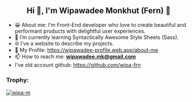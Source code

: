 <h2 align="center">Hi 👋, I'm Wipawadee Monkhut (Fern) 🌿 </h2>

- 😀 About me: I'm Front-End developer who love to create beautiful and performant products with delightful user experiences.
- 🌱 I’m currently learning Syntactically Awesome Style Sheets (Sass).
- 🌐 I’ve a website to describe my projects. 
- 🔗 My Profile: https://wipawadee-profile.web.app/about-me 
- 📫 How to reach me: **wipawadee.mk@gmail.com**
- I've old account github: https://github.com/wipa-frn 

<h3 align="left">Trophy:</h3>
<p align="left"> 
  <a href="https://github.com/ryo-ma/github-profile-trophy">
    <img src="https://github-profile-trophy.vercel.app/?username=wipa-m&theme=onedark&rank=SECRET,SSS,SS,S,AAA,AA,A,B,C&margin-w=15&margin-h=15" alt="wipa-m" />
  </a> 
</p>
